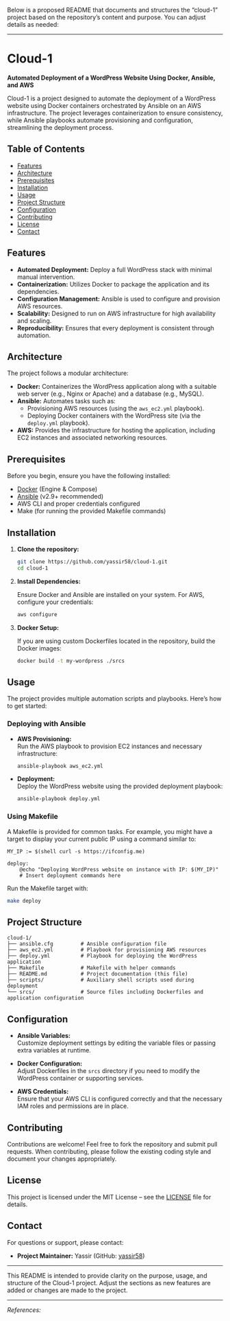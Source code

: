 Below is a proposed README that documents and structures the “cloud-1” project based on the repository’s content and purpose. You can adjust details as needed:

---

# Cloud-1

**Automated Deployment of a WordPress Website Using Docker, Ansible, and AWS**

Cloud-1 is a project designed to automate the deployment of a WordPress website using Docker containers orchestrated by Ansible on an AWS infrastructure. The project leverages containerization to ensure consistency, while Ansible playbooks automate provisioning and configuration, streamlining the deployment process.

## Table of Contents

- [Features](#features)
- [Architecture](#architecture)
- [Prerequisites](#prerequisites)
- [Installation](#installation)
- [Usage](#usage)
- [Project Structure](#project-structure)
- [Configuration](#configuration)
- [Contributing](#contributing)
- [License](#license)
- [Contact](#contact)

## Features

- **Automated Deployment:** Deploy a full WordPress stack with minimal manual intervention.
- **Containerization:** Utilizes Docker to package the application and its dependencies.
- **Configuration Management:** Ansible is used to configure and provision AWS resources.
- **Scalability:** Designed to run on AWS infrastructure for high availability and scaling.
- **Reproducibility:** Ensures that every deployment is consistent through automation.

## Architecture

The project follows a modular architecture:
- **Docker:** Containerizes the WordPress application along with a suitable web server (e.g., Nginx or Apache) and a database (e.g., MySQL).
- **Ansible:** Automates tasks such as:
  - Provisioning AWS resources (using the `aws_ec2.yml` playbook).
  - Deploying Docker containers with the WordPress site (via the `deploy.yml` playbook).
- **AWS:** Provides the infrastructure for hosting the application, including EC2 instances and associated networking resources.

## Prerequisites

Before you begin, ensure you have the following installed:

- [Docker](https://www.docker.com/) (Engine & Compose)
- [Ansible](https://www.ansible.com/) (v2.9+ recommended)
- AWS CLI and proper credentials configured
- Make (for running the provided Makefile commands)

## Installation

1. **Clone the repository:**

   ```bash
   git clone https://github.com/yassir58/cloud-1.git
   cd cloud-1
   ```

2. **Install Dependencies:**

   Ensure Docker and Ansible are installed on your system. For AWS, configure your credentials:
   
   ```bash
   aws configure
   ```

3. **Docker Setup:**

   If you are using custom Dockerfiles located in the repository, build the Docker images:
   
   ```bash
   docker build -t my-wordpress ./srcs
   ```

## Usage

The project provides multiple automation scripts and playbooks. Here’s how to get started:

### Deploying with Ansible

- **AWS Provisioning:**  
  Run the AWS playbook to provision EC2 instances and necessary infrastructure:
  
  ```bash
  ansible-playbook aws_ec2.yml
  ```

- **Deployment:**  
  Deploy the WordPress website using the provided deployment playbook:
  
  ```bash
  ansible-playbook deploy.yml
  ```

### Using Makefile

A Makefile is provided for common tasks. For example, you might have a target to display your current public IP using a command similar to:
  
```make
MY_IP := $(shell curl -s https://ifconfig.me)

deploy:
	@echo "Deploying WordPress website on instance with IP: $(MY_IP)"
	# Insert deployment commands here
```

Run the Makefile target with:

```bash
make deploy
```

## Project Structure

```
cloud-1/
├── ansible.cfg         # Ansible configuration file
├── aws_ec2.yml         # Playbook for provisioning AWS resources
├── deploy.yml          # Playbook for deploying the WordPress application
├── Makefile            # Makefile with helper commands
├── README.md           # Project documentation (this file)
├── scripts/            # Auxiliary shell scripts used during deployment
└── srcs/               # Source files including Dockerfiles and application configuration
```

## Configuration

- **Ansible Variables:**  
  Customize deployment settings by editing the variable files or passing extra variables at runtime.
  
- **Docker Configuration:**  
  Adjust Dockerfiles in the `srcs` directory if you need to modify the WordPress container or supporting services.
  
- **AWS Credentials:**  
  Ensure that your AWS CLI is configured correctly and that the necessary IAM roles and permissions are in place.

## Contributing

Contributions are welcome! Feel free to fork the repository and submit pull requests. When contributing, please follow the existing coding style and document your changes appropriately.

## License

This project is licensed under the MIT License – see the [LICENSE](LICENSE) file for details.

## Contact

For questions or support, please contact:
- **Project Maintainer:** Yassir (GitHub: [yassir58](https://github.com/yassir58))

---

This README is intended to provide clarity on the purpose, usage, and structure of the Cloud-1 project. Adjust the sections as new features are added or changes are made to the project.

---

*References:*
